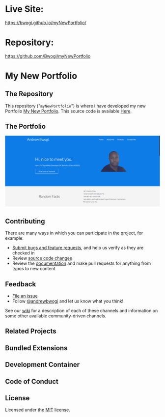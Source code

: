 
# Live Site: 
https://bwogi.github.io/myNewPortfolio/

# Repository: 
https://github.com/Bwogi/myNewPortfolio


# My New Portfolio 


## The Repository

This repository ("`myNewPortfolio`") is where i have developed my new Portfolio [My New Portfolio](https://bwogi.github.io/myNewPortfolio/). This source code is available  [Here](https://github.com/Bwogi/myNewPortfolio).

## The Portfolio

<p align="center">
  <img alt="VS Code in action" src="./assets/images/profile_screenshot.png">
</p>

## Contributing

There are many ways in which you can participate in the project, for example:

* [Submit bugs and feature requests](https://github.com/Bwogi/myNewPortfolio/issues), and help us verify as they are checked in
* Review [source code changes](https://github.com/Bwogi/myNewPortfolio/pulls    )
* Review the [documentation](https://github.com/Bwogi/myNewPortfolio/wiki) and make pull requests for anything from typos to new content



## Feedback

* [File an issue](https://github.com/Bwogi/myNewPortfolio/issues)
* Follow [@andrewbwogi](https://twitter.com/andrewbwogi) and let us know what you think!

See our [wiki](https://github.com/Bwogi/myNewPortfolio/wiki/Feedback-Channels) for a description of each of these channels and information on some other available community-driven channels.

## Related Projects

<!-- Many of the core components and extensions to VS Code live in their own repositories on GitHub. For example, the [node debug adapter](https://github.com/microsoft/vscode-node-debug) and the [mono debug adapter](https://github.com/microsoft/vscode-mono-debug) have their own repositories. For a complete list, please visit the [Related Projects](https://github.com/microsoft/vscode/wiki/Related-Projects) page on our [wiki](https://github.com/microsoft/vscode/wiki). -->

## Bundled Extensions

<!-- VS Code includes a set of built-in extensions located in the [extensions](extensions) folder, including grammars and snippets for many languages. Extensions that provide rich language support (code completion, Go to Definition) for a language have the suffix `language-features`. For example, the `json` extension provides coloring for `JSON` and the `json-language-features` provides rich language support for `JSON`. -->

## Development Container

<!-- This repository includes a Visual Studio Code Remote - Containers / Codespaces development container.

- For [Remote - Containers](https://aka.ms/vscode-remote/download/containers), use the **Remote-Containers: Open Repository in Container...** command which creates a Docker volume for better disk I/O on macOS and Windows.
- For Codespaces, install the [Visual Studio Codespaces](https://aka.ms/vscs-ext-vscode) extension in VS Code, and use the **Codespaces: Create New Codespace** command.

Docker / the Codespace should have at least **4 Cores and 6 GB of RAM (8 GB recommended)** to run full build. See the [development container README](.devcontainer/README.md) for more information. -->

## Code of Conduct

<!-- This project has adopted the [Microsoft Open Source Code of Conduct](https://opensource.microsoft.com/codeofconduct/). For more information see the [Code of Conduct FAQ](https://opensource.microsoft.com/codeofconduct/faq/) or contact [opencode@microsoft.com](mailto:opencode@microsoft.com) with any additional questions or comments. -->

## License

Licensed under the [MIT](LICENSE.txt) license.